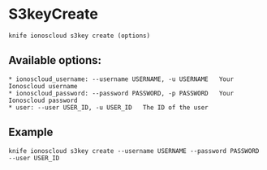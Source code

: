 # S3keyCreate



    knife ionoscloud s3key create (options)


## Available options:

```
* ionoscloud_username: --username USERNAME, -u USERNAME   Your Ionoscloud username
* ionoscloud_password: --password PASSWORD, -p PASSWORD   Your Ionoscloud password
* user: --user USER_ID, -u USER_ID   The ID of the user
```

## Example

    knife ionoscloud s3key create --username USERNAME --password PASSWORD --user USER_ID
